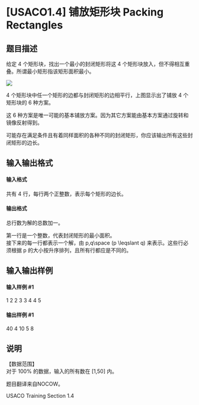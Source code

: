 
# [USACO1.4] 铺放矩形块 Packing Rectangles
## 题目描述
给定 4 个矩形块，找出一个最小的封闭矩形将这 4 个矩形块放入，但不得相互重叠。所谓最小矩形指该矩形面积最小。

 ![](https://cdn.luogu.com.cn/upload/pic/57.png) 

4 个矩形块中任一个矩形的边都与封闭矩形的边相平行，上图显示出了铺放 4 个矩形块的 6 种方案。  

这 6 种方案是唯一可能的基本铺放方案。因为其它方案能由基本方案通过旋转和镜像反射得到。

可能存在满足条件且有着同样面积的各种不同的封闭矩形，你应该输出所有这些封闭矩形的边长。


## 输入输出格式
#### 输入格式

共有 4 行，每行两个正整数，表示每个矩形的边长。

#### 输出格式

总行数为解的总数加一。  

第一行是一个整数，代表封闭矩形的最小面积。  
接下来的每一行都表示一个解，由 p,q\space (p \leqslant q) 来表示。这些行必须根据 p 的大小按升序排列，且所有行都应是不同的。

## 输入输出样例
#### 输入样例 #1
1 2
2 3
3 4
4 5

#### 输出样例 #1
40
4 10
5 8

## 说明
【数据范围】  
对于 100\% 的数据，输入的所有数在 [1,50] 内。

题目翻译来自NOCOW。

USACO Training Section 1.4

